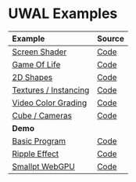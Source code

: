 # UWAL Examples

| Example | Source |
|:- |:- |
| [Screen Shader](https://ustymukhman.github.io/uwal/dist/examples/examples.html#screen-shader) | [Code](./screen-shader/index.js) |
| [Game Of Life](https://ustymukhman.github.io/uwal/dist/examples/examples.html#game-of-life) | [Code](./game-of-life/index.js) |
| [2D Shapes](https://ustymukhman.github.io/uwal/dist/examples/examples.html#2d-shapes) | [Code](./2d-shapes/index.js) |
| [Textures / Instancing](https://ustymukhman.github.io/uwal/dist/examples/examples.html#textures-instancing) | [Code](./textures-instancing/index.js) |
| [Video Color Grading](https://ustymukhman.github.io/uwal/dist/examples/examples.html#video-color-grading) | [Code](./video-color-grading/index.js) |
| [Cube / Cameras](https://ustymukhman.github.io/uwal/dist/examples/examples.html#cube-cameras) | [Code](./cube-cameras/index.js) |
| **Demo** |
| [Basic Program](https://ustymukhman.github.io/uwal/dist/examples/examples.html#uwal-basic-program) | [Code](https://github.com/UstymUkhman/uwal-basic-program) |
| [Ripple Effect](https://ustymukhman.github.io/uwal/dist/examples/examples.html#uwal-ripple-effect) | [Code](https://github.com/UstymUkhman/uwal-ripple-effect) |
| [Smallpt WebGPU](https://ustymukhman.github.io/uwal/dist/examples/examples.html#smallpt-webgpu) | [Code](https://github.com/UstymUkhman/smallpt-webgpu) |
